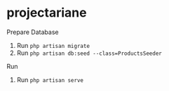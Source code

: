 # projectariane
Prepare Database
1. Run `php artisan migrate`
2. Run `php artisan db:seed --class=ProductsSeeder`

Run
1. Run `php artisan serve`